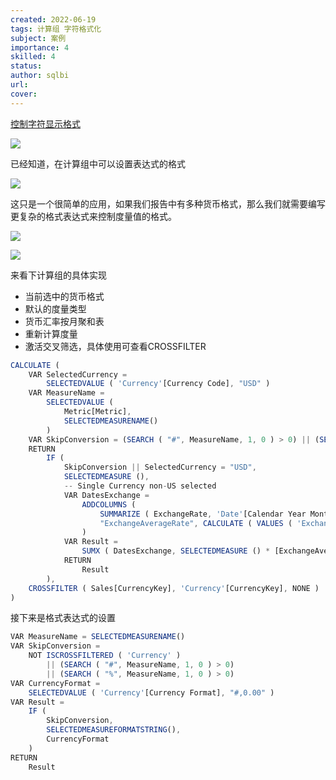 ```yaml
---
created: 2022-06-19
tags: 计算组 字符格式化 
subject: 案例
importance: 4
skilled: 4
status:
author: sqlbi
url:
cover: 
---
```

[控制字符显示格式](https://www.sqlbi.com/articles/controlling-format-strings-in-calculation-groups/)

![](https://secure2.wostatic.cn/static/nuTosmoC8Fe2dKXRVTBtPu/image.png?auth_key=1655612494-qHAbFhVYBAhmp5JyJewZPC-0-6216855f354b49c67b205bd0a1e5c1f9)

已经知道，在计算组中可以设置表达式的格式

![](https://secure2.wostatic.cn/static/nFJwuiUbYxDCou8vEndNmB/image.png?auth_key=1655612506-2ZuDeLdSLAbTc4v2BwPsdT-0-ee241cdc0741ee150528748a7b741e1e)

这只是一个很简单的应用，如果我们报告中有多种货币格式，那么我们就需要编写更复杂的格式表达式来控制度量值的格式。

![](https://secure2.wostatic.cn/static/jLL9GecWdwkKAzDTK9enNu/image.png?auth_key=1655612514-a5cHm8xEzTnXU2rLMctaAZ-0-45234974c4cdac55dad10ffdca8fde2b)

![](https://secure2.wostatic.cn/static/uWDaZhyCrrsam21rzH5ih5/image.png?auth_key=1655612521-tQoLaagwZmBhHYNWdrALfj-0-c512c5664f5d8c289ce7f31e7771bb48)

来看下计算组的具体实现

-   当前选中的货币格式
-   默认的度量类型
-   货币汇率按月聚和表
-   重新计算度量
-   激活交叉筛选，具体使用可查看CROSSFILTER

```js
CALCULATE (
    VAR SelectedCurrency =
        SELECTEDVALUE ( 'Currency'[Currency Code], "USD" )
    VAR MeasureName = 
        SELECTEDVALUE ( 
            Metric[Metric], 
            SELECTEDMEASURENAME() 
        ) 
    VAR SkipConversion = (SEARCH ( "#", MeasureName, 1, 0 ) > 0) || (SEARCH ( "%", MeasureName, 1, 0 ) > 0)
    RETURN 
        IF (
            SkipConversion || SelectedCurrency = "USD",
            SELECTEDMEASURE (),
            -- Single Currency non-US selected
            VAR DatesExchange =
                ADDCOLUMNS (
                    SUMMARIZE ( ExchangeRate, 'Date'[Calendar Year Month Number] ),
                    "ExchangeAverageRate", CALCULATE ( VALUES ( 'ExchangeRate'[AverageRate] ) )
                )
            VAR Result =
                SUMX ( DatesExchange, SELECTEDMEASURE () * [ExchangeAverageRate] )
            RETURN
                Result
        ),
    CROSSFILTER ( Sales[CurrencyKey], 'Currency'[CurrencyKey], NONE )
) 

```

接下来是格式表达式的设置

```js
VAR MeasureName = SELECTEDMEASURENAME()
VAR SkipConversion = 
    NOT ISCROSSFILTERED ( 'Currency' )
        || (SEARCH ( "#", MeasureName, 1, 0 ) > 0) 
        || (SEARCH ( "%", MeasureName, 1, 0 ) > 0)
VAR CurrencyFormat =
    SELECTEDVALUE ( 'Currency'[Currency Format], "#,0.00" )
VAR Result =
    IF ( 
        SkipConversion, 
        SELECTEDMEASUREFORMATSTRING(), 
        CurrencyFormat 
    )
RETURN 
    Result

```